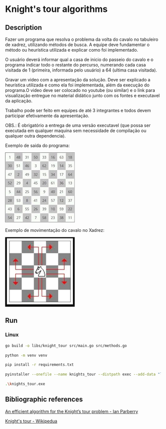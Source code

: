 # Knight's tour algorithms

## Description

Fazer um programa que resolva o problema da volta do cavalo no tabuleiro de xadrez, utilizando métodos de busca. A equipe deve fundamentar o método ou heurística utilizada e explicar como foi implementado.

O usuário deverá informar qual a casa de inicio do passeio do cavalo e o programa indicar todo o restante do percurso, numerando cada casa visitada de 1 (primeira, informada pelo usuário) a 64 (ultima casa visitada).

Gravar um video com a apresentação da solução. Deve ser explicado a heurística utilizada e como ela foi implementada, além da execução do programa.O video deve ser colocado no youtube (ou similar) e o link para visualização entregue no material didático junto com os fontes e executavel da aplicação.

Trabalho pode ser feito em equipes de até 3 integrantes e todos devem participar efetivamente da apresentação.

OBS.: É obrigatório a entrega de uma versão executavel (que possa ser executada em qualquer maquina sem necessidade de compilação ou qualquer outra dependencia).

Exemplo de saida do programa:

![Horse moved](images/horse_moved.jpeg)

Exemplo de movimentação do cavalo no Xadrez:

![Horse movement](images/horse_movement.jpeg)

## Run

### Linux

```bash
go build -o libs/knight_tour src/main.go src/methods.go
```

```bash
python -m venv venv
```

```bash
pip install -r requirements.txt
```

```bash
pyinstaller --onefile --name knights_tour --distpath exec --add-data "libs:libs" --hidden-import seaborn src/menu.py

```

```bash
.\knights_tour.exe
```

## Bibliographic references

[An efficient algorithm for the Knight’s tour problem - Ian Parberry](https://core.ac.uk/download/pdf/81964499.pdf)

[Knight's tour - Wikipedua](https://en.wikipedia.org/wiki/Knight's_tour)
